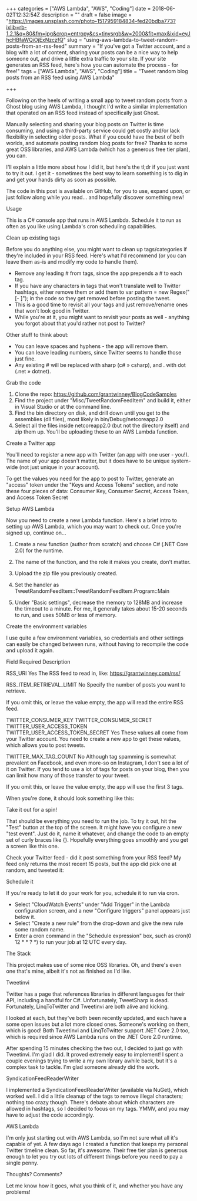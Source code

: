 +++
categories = ["AWS Lambda", "AWS", "Coding"]
date = 2018-06-02T12:32:54Z
description = ""
draft = false
image = "https://images.unsplash.com/photo-1517959184834-fed20bdba773?ixlib=rb-1.2.1&q=80&fm=jpg&crop=entropy&cs=tinysrgb&w=2000&fit=max&ixid=eyJhcHBfaWQiOjExNzczfQ"
slug = "using-aws-lambda-to-tweet-random-posts-from-an-rss-feed"
summary = "If you've got a Twitter account, and a blog with a lot of content, sharing your posts can be a nice way to help someone out, and drive a little extra traffic to your site. If your site generates an RSS feed, here's how you can automate the process - for free!"
tags = ["AWS Lambda", "AWS", "Coding"]
title = "Tweet random blog posts from an RSS feed using AWS Lambda"

+++


Following on the heels of writing a small app to tweet random posts from a Ghost blog using AWS Lambda, I thought I'd write a similar implementation that operated on an RSS feed instead of specifically just Ghost.

Manually selecting and sharing your blog posts on Twitter is time consuming, and using a third-party service could get costly and/or lack flexibility in selecting older posts. What if you could have the best of both worlds, and automate posting random blog posts for free? Thanks to some great OSS libraries, and AWS Lambda (which has a generous free tier plan), you can.

I'll explain a little more about how I did it, but here's the tl;dr if you just want to try it out. I get it - sometimes the best way to learn something is to dig in and get your hands dirty as soon as possible.



The code in this post is available on GitHub, for you to use, expand upon, or just follow along while you read... and hopefully discover something new!




Usage

This is a C# console app that runs in AWS Lambda. Schedule it to run as often as you like using Lambda's cron scheduling capabilities.


Clean up existing tags

Before you do anything else, you might want to clean up tags/categories if they're included in your RSS feed. Here's what I'd recommend (or you can leave them as-is and modify my code to handle them).

 * Remove any leading # from tags, since the app prepends a # to each tag.
 * If you have any characters in tags that won't translate well to Twitter hashtags, either remove them or add them to var pattern = new Regex("[- ]"); in the code so they get removed before posting the tweet.
 * This is a good time to revisit all your tags and just remove/rename ones that won't look good in Twitter.
 * While you're at it, you might want to revisit your posts as well - anything you forgot about that you'd rather not post to Twitter?

Other stuff to think about:

 * You can leave spaces and hyphens - the app will remove them.
 * You can leave leading numbers, since Twitter seems to handle those just fine.
 * Any existing # will be replaced with sharp (c# » csharp), and . with dot (.net » dotnet).


Grab the code

 1. Clone the repo: https://github.com/grantwinney/BlogCodeSamples
 2. Find the project under "Misc/TweetRandomFeedItem" and build it, either in Visual Studio or at the command line.
 3. Find the bin directory on disk, and drill down until you get to the assemblies (dll files), most likely in bin/Debug/netcoreapp2.0
 4. Select all the files inside netcoreapp2.0 (but not the directory itself) and zip them up. You'll be uploading these to an AWS Lambda function.


Create a Twitter app

You'll need to register a new app with Twitter (an app with one user - you!). The name of your app doesn't matter, but it does have to be unique system-wide (not just unique in your account).

To get the values you need for the app to post to Twitter, generate an "access" token under the "Keys and Access Tokens" section, and note these four pieces of data: Consumer Key, Consumer Secret, Access Token, and Access Token Secret


Setup AWS Lambda

Now you need to create a new Lambda function. Here's a brief intro to setting up AWS Lambda, which you may want to check out. Once you're signed up, continue on...

 1. Create a new function (author from scratch) and choose C# (.NET Core 2.0) for the runtime.
 2. The name of the function, and the role it makes you create, don't matter.
 3. Upload the zip file you previously created.
 4. Set the handler as TweetRandomFeedItem::TweetRandomFeedItem.Program::Main

 1. Under "Basic settings", decrease the memory to 128MB and increase the timeout to a minute. For me, it generally takes about 15-20 seconds to run, and uses 50MB or less of memory.


Create the environment variables

I use quite a few environment variables, so credentials and other settings can easily be changed between runs, without having to recompile the code and upload it again.






Field
Required
Description




RSS_URI
Yes
The RSS feed to read in, like: https://grantwinney.com/rss/


RSS_ITEM_RETRIEVAL_LIMIT
No
Specify the number of posts you want to retrieve.

If you omit this, or leave the value empty, the app will read the entire RSS feed.


TWITTER_CONSUMER_KEY
TWITTER_CONSUMER_SECRET
TWITTER_USER_ACCESS_TOKEN
TWITTER_USER_ACCESS_TOKEN_SECRET
Yes
These values all come from your Twitter account. You need to create a new app to get these values, which allows you to post tweets.


TWITTER_MAX_TAG_COUNT
No
Although tag spamming is somewhat prevalent on Facebook, and even more-so on Instagram, I don't see a lot of it on Twitter. If you tend to use a lot of tags for posts on your blog, then you can limit how many of those transfer to your tweet.

If you omit this, or leave the value empty, the app will use the first 3 tags.






When you're done, it should look something like this:


Take it out for a spin!

That should be everything you need to run the job. To try it out, hit the "Test" button at the top of the screen. It might have you configure a new "test event". Just do it, name it whatever, and change the code to an empty set of curly braces like {}. Hopefully everything goes smoothly and you get a screen like this one.

Check your Twitter feed - did it post something from your RSS feed? My feed only returns the most recent 15 posts, but the app did pick one at random, and tweeted it:


Schedule it

If you're ready to let it do your work for you, schedule it to run via cron.

 * Select "CloudWatch Events" under "Add Trigger" in the Lambda configuration screen, and a new "Configure triggers" panel appears just below it.
 * Select "Create a new rule" from the drop-down and give the new rule some random name.
 * Enter a cron command in the "Schedule expression" box, such as cron(0 12 * * ? *) to run your job at 12 UTC every day.


The Stack

This project makes use of some nice OSS libraries. Oh, and there's even one that's mine, albeit it's not as finished as I'd like.


Tweetinvi

Twitter has a page that references libraries in different languages for their API, including a handful for C#. Unfortunately, TweetSharp is dead. Fortunately, LinqToTwitter and Tweetinvi are both alive and kicking.

I looked at each, but they've both been recently updated, and each have a some open issues but a lot more closed ones. Someone's working on them, which is good! Both Tweetinvi and LinqToTwitter support .NET Core 2.0 too, which is required since AWS Lambda runs on the .NET Core 2.0 runtime.

After spending 15 minutes checking the two out, I decided to just go with Tweetinvi. I'm glad I did. It proved extremely easy to implement! I spent a couple evenings trying to write a my own library awhile back, but it's a complex task to tackle. I'm glad someone already did the work.


SyndicationFeedReaderWriter

I implemented a SyndicationFeedReaderWriter (available via NuGet), which worked well. I did a little cleanup of the tags to remove illegal characters; nothing too crazy though. There's debate about which characters are allowed in hashtags, so I decided to focus on my tags. YMMV, and you may have to adjust the code accordingly.


AWS Lambda

I'm only just starting out with AWS Lambda, so I'm not sure what all it's capable of yet. A few days ago I created a function that keeps my personal Twitter timeline clean. So far, it's awesome. Their free tier plan is generous enough to let you try out lots of different things before you need to pay a single penny.


Thoughts? Comments?

Let me know how it goes, what you think of it, and whether you have any problems!